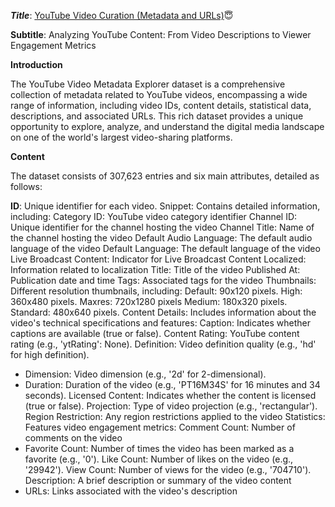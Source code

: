 ***Title***: [YouTube Video Curation (Metadata and URLs)](https://www.kaggle.com/datasets/kaleemqasim/youtube-video-curation-metadata-and-urls)😇


**Subtitle**: Analyzing YouTube Content: From Video Descriptions to Viewer Engagement Metrics


**Introduction**

The YouTube Video Metadata Explorer dataset is a comprehensive collection of metadata related to YouTube videos, encompassing a wide range of information, including video IDs, content details, statistical data, descriptions, and associated URLs. This rich dataset provides a unique opportunity to explore, analyze, and understand the digital media landscape on one of the world's largest video-sharing platforms.

**Content**

The dataset consists of 307,623 entries and six main attributes, detailed as follows:

**ID**: Unique identifier for each video.
Snippet: Contains detailed information, including:
Category ID: YouTube video category identifier
Channel ID: Unique identifier for the channel hosting the video
Channel Title: Name of the channel hosting the video
Default Audio Language: The default audio language of the video
Default Language: The default language of the video
Live Broadcast Content: Indicator for Live Broadcast Content
Localized: Information related to localization
Title: Title of the video
Published At: Publication date and time
Tags: Associated tags for the video
Thumbnails: Different resolution thumbnails, including:
Default: 90x120 pixels.
High: 360x480 pixels.
Maxres: 720x1280 pixels
Medium: 180x320 pixels.
Standard: 480x640 pixels.
Content Details: Includes information about the video's technical specifications and features:
Caption: Indicates whether captions are available (true or false).
Content Rating: YouTube content rating (e.g., 'ytRating': None).
Definition: Video definition quality (e.g., 'hd' for high definition).
- Dimension: Video dimension (e.g., '2d' for 2-dimensional).
- Duration: Duration of the video (e.g., 'PT16M34S' for 16 minutes and 34 seconds).
Licensed Content: Indicates whether the content is licensed (true or false).
Projection: Type of video projection (e.g., 'rectangular').
Region Restriction: Any region restrictions applied to the video
Statistics: Features video engagement metrics:
Comment Count: Number of comments on the video
- Favorite Count: Number of times the video has been marked as a favorite (e.g., '0').
Like Count: Number of likes on the video (e.g., '29942').
View Count: Number of views for the video (e.g., '704710').
Description: A brief description or summary of the video content
- URLs: Links associated with the video's description

